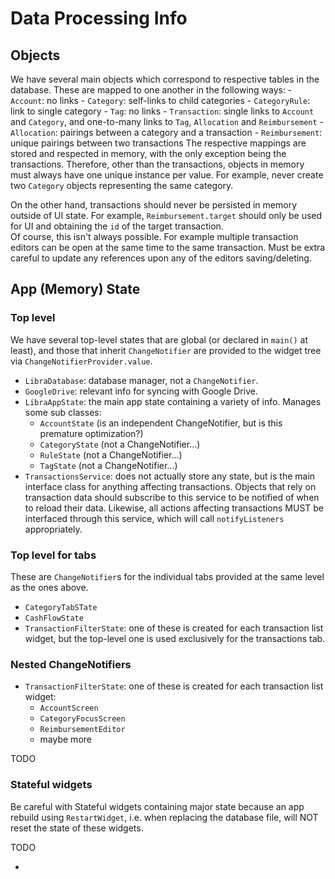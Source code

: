 # Data Processing Info

## Objects

We have several main objects which correspond to respective tables in the database. These are mapped to one another in the following ways:
    - `Account`: no links
    - `Category`: self-links to child categories
    - `CategoryRule`: link to single category
    - `Tag`: no links
    - `Transaction`: single links to `Account` and `Category`, and one-to-many links to `Tag`, `Allocation` and `Reimbursement`
    - `Allocation`: pairings between a category and a transaction
    - `Reimbursement`: unique pairings between two transactions
The respective mappings are stored and respected in memory, with the only exception being the transactions. Therefore, other than the transactions, objects in memory must always have one unique instance per value. For example, never create two `Category` objects representing the same category. 

On the other hand, transactions should never be persisted in memory outside of UI state. For example, `Reimbursement.target` should only be used for UI and obtaining the `id` of the target transaction.  
Of course, this isn't always possible. For example multiple transaction editors can be open at the same time to the same transaction. Must be extra careful to update any references upon any of the editors saving/deleting.


## App (Memory) State

### Top level

We have several top-level states that are global (or declared in `main()` at least), and those that inherit `ChangeNotifier` are provided to the widget tree via `ChangeNotifierProvider.value`.

- `LibraDatabase`: database manager, not a `ChangeNotifier`.
- `GoogleDrive`: relevant info for syncing with Google Drive.
- `LibraAppState`: the main app state containing a variety of info. Manages some sub classes:
  - `AccountState` (is an independent ChangeNotifier, but is this premature optimization?)
  - `CategoryState` (not a ChangeNotifier...)
  - `RuleState` (not a ChangeNotifier...)
  - `TagState` (not a ChangeNotifier...)
- `TransactionsService`: does not actually store any state, but is the main interface class for anything affecting transactions. Objects that rely on transaction data should subscribe to this service to be notified of when to reload their data. Likewise, all actions affecting transactions MUST be interfaced through this service, which will call `notifyListeners` appropriately.


### Top level for tabs

These are `ChangeNotifier`s for the individual tabs provided at the same level as the ones above.

- `CategoryTabSTate`
- `CashFlowState`
- `TransactionFilterState`: one of these is created for each transaction list widget, but the top-level one is used exclusively for the transactions tab.


### Nested ChangeNotifiers

- `TransactionFilterState`: one of these is created for each transaction list widget:
  - `AccountScreen`
  - `CategoryFocusScreen`
  - `ReimbursementEditor`
  - maybe more

TODO

### Stateful widgets

Be careful with Stateful widgets containing major state because an app rebuild using `RestartWidget`, i.e. when replacing the database file, will NOT reset the state of these widgets.

TODO

- 